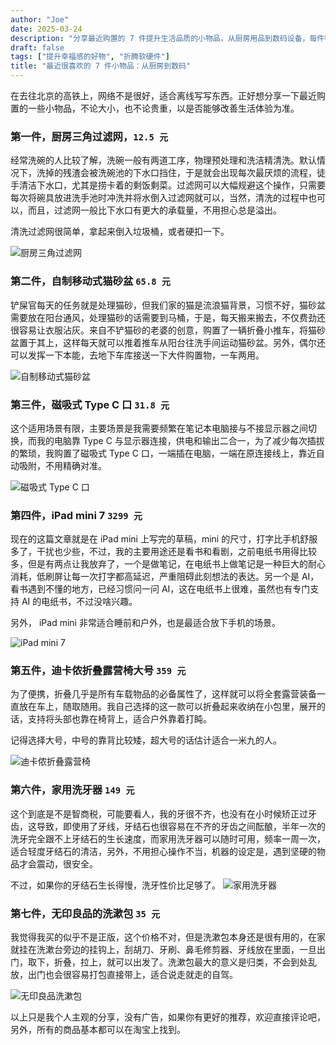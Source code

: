 ```yaml
---
author: "Joe"
date: 2025-03-24
description: "分享最近购置的 7 件提升生活品质的小物品，从厨房用品到数码设备，每件物品都经过实际使用体验"
draft: false
tags: ["提升幸福感的好物", "折腾软硬件"]
title: "最近很喜欢的 7 件小物品：从厨房到数码"
---
```


在去往北京的高铁上，网络不是很好，适合离线写写东西。正好想分享一下最近购置的一些小物品，不论大小，也不论贵重，以是否能够改善生活体验为准。

### 第一件，厨房三角过滤网，`12.5 元`
经常洗碗的人比较了解，洗碗一般有两道工序，物理预处理和洗洁精清洗。默认情况下，洗掉的残渣会被洗碗池的下水口挡住，于是就会出现每次最厌烦的流程，徒手清洁下水口，尤其是捞卡着的剩饭剩菜。过滤网可以大幅规避这个操作，只需要每次将碗具放进洗手池时冲洗并将水倒入过滤网就可以，当然，清洗的过程中也可以，而且，过滤网一般比下水口有更大的承载量，不用担心总是溢出。

清洗过滤网很简单，拿起来倒入垃圾桶，或者硬扣一下。

![厨房三角过滤网](/images/posts/favorite-items-improve-life/kitchen-filter.webp)

### 第二件，自制移动式猫砂盆 `65.8 元`
铲屎官每天的任务就是处理猫砂，但我们家的猫是流浪猫背景，习惯不好，猫砂盆需要放在阳台通风，处理猫砂的话需要到马桶，于是，每天搬来搬去，不仅费劲还很容易让衣服沾灰。来自不铲猫砂的老婆的创意，购置了一辆折叠小推车，将猫砂盆置于其上，这样每天就可以推着推车从阳台往洗手间运动猫砂盆。另外，偶尔还可以发挥一下本能，去地下车库接送一下大件购置物，一车两用。

![自制移动式猫砂盆](/images/posts/favorite-items-improve-life/mobile-cat-litter-box.webp)

### 第三件，磁吸式 Type C 口 `31.8 元`
这个适用场景有限，主要场景是我需要频繁在笔记本电脑接与不接显示器之间切换，而我的电脑靠 Type C 与显示器连接，供电和输出二合一，为了减少每次插拔的繁琐，我购置了磁吸式 Type C 口，一端插在电脑，一端在原连接线上，靠近自动吸附，不用精确对准。

![磁吸式 Type C 口](/images/posts/favorite-items-improve-life/magnetic-type-c.webp)

### 第四件，iPad mini 7  `3299 元`
现在的这篇文章就是在 iPad mini 上写完的草稿，mini 的尺寸，打字比手机舒服多了，干扰也少些，不过，我的主要用途还是看书和看剧，之前电纸书用得比较多，但是有两点让我放弃了，一个是做笔记，在电纸书上做笔记是一种巨大的耐心消耗，低刷屏让每一次打字都高延迟，严重阻碍此刻想法的表达。另一个是 AI，看书遇到不懂的地方，已经习惯问一问 AI，这在电纸书上很难，虽然也有专门支持 AI 的电纸书，不过没啥兴趣。

另外， iPad mini 非常适合睡前和户外，也是最适合放下手机的场景。

![iPad mini 7](/images/posts/favorite-items-improve-life/ipad-mini.webp)

### 第五件，迪卡侬折叠露营椅大号 `359 元`
为了便携，折叠几乎是所有车载物品的必备属性了，这样就可以将全套露营装备一直放在车上，随取随用。我自己选择的这一款可以折叠起来收纳在小包里，展开的话，支持将头部也靠在椅背上，适合户外靠着打盹。

记得选择大号，中号的靠背比较矮，超大号的话估计适合一米九的人。

![迪卡侬折叠露营椅](/images/posts/favorite-items-improve-life/decathlon-camping-chair.webp)

### 第六件，家用洗牙器 `149 元`

这个到底是不是智商税，可能要看人，我的牙很不齐，也没有在小时候矫正过牙齿，这导致，即使用了牙线，牙结石也很容易在不齐的牙齿之间酝酿，半年一次的洗牙完全跟不上牙结石的生长速度，而家用洗牙器可以随时可用，频率一周一次，适合轻度牙结石的清洁，另外，不用担心操作不当，机器的设定是，遇到坚硬的物品才会震动，很安全。

不过，如果你的牙结石生长得慢，洗牙性价比足够了。
![家用洗牙器](/images/posts/favorite-items-improve-life/dental-irrigator.webp)

### 第七件，无印良品的洗漱包 `35 元`

我觉得我买的似乎不是正版，这个价格不对，但是洗漱包本身还是很有用的，在家就挂在洗漱台旁边的挂钩上，刮胡刀、牙刷、鼻毛修剪器、牙线放在里面，一旦出门，取下，折叠，拉上，就可以出发了。洗漱包最大的意义是归类，不会到处乱放，出门也会很容易打包直接带上，适合说走就走的自驾。

![无印良品洗漱包](/images/posts/favorite-items-improve-life/muji-toiletry-bag.webp)
  
以上只是我个人主观的分享，没有广告，如果你有更好的推荐，欢迎直接评论吧，另外，所有的商品基本都可以在淘宝上找到。 